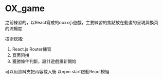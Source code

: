 # OX_game
之前練習的，以React寫成的ooxx小遊戲，主要練習的焦點放在動畫的呈現與換頁的流暢度

技術總結:
1. React.js Router練習
2. 頁面阻擋
3. 獲勝條件判斷，設計遊戲重新開始

可以用資料夾把內容載入後
以npm start啟動React模組
